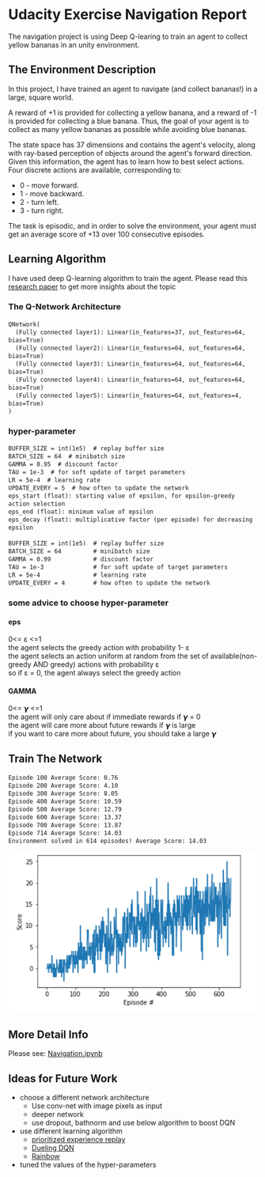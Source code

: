 # Udacity Exercise Navigation Report
The navigation project is using Deep Q-learing to train an agent to collect yellow bananas in an unity environment.
## The Environment Description
In this project, I have trained an agent to navigate (and collect bananas!) in a large, square world.

A reward of +1 is provided for collecting a yellow banana, and a reward of -1 is provided for collecting a blue banana. Thus, the goal of your agent is to collect as many yellow bananas as possible while avoiding blue bananas.

The state space has 37 dimensions and contains the agent's velocity, along with ray-based perception of objects around the agent's forward direction. Given this information, the agent has to learn how to best select actions. Four discrete actions are available, corresponding to:

- 0 - move forward.
- 1 - move backward.
- 2 - turn left.
- 3 - turn right.

The task is episodic, and in order to solve the environment, your agent must get an average score of +13 over 100 consecutive episodes.
## Learning Algorithm
I have used deep Q-learning algorithm to train the agent. Please read this [research paper](https://storage.googleapis.com/deepmind-media/dqn/DQNNaturePaper.pdf) to get more insights about the topic

### The Q-Network Architecture 

    QNetwork(
      (Fully connected layer1): Linear(in_features=37, out_features=64, bias=True)
      (Fully connected layer2): Linear(in_features=64, out_features=64, bias=True)
      (Fully connected layer3): Linear(in_features=64, out_features=64, bias=True)
      (Fully connected layer4): Linear(in_features=64, out_features=64, bias=True)
      (Fully connected layer5): Linear(in_features=64, out_features=4, bias=True)
    ) 
### hyper-parameter

    BUFFER_SIZE = int(1e5)  # replay buffer size
    BATCH_SIZE = 64  # minibatch size
    GAMMA = 0.95  # discount factor
    TAU = 1e-3  # for soft update of target parameters
    LR = 5e-4  # learning rate
    UPDATE_EVERY = 5  # how often to update the network
    eps_start (float): starting value of epsilon, for epsilon-greedy action selection
    eps_end (float): minimum value of epsilon
    eps_decay (float): multiplicative factor (per episode) for decreasing epsilon

    BUFFER_SIZE = int(1e5)  # replay buffer size
    BATCH_SIZE = 64         # minibatch size
    GAMMA = 0.99            # discount factor
    TAU = 1e-3              # for soft update of target parameters
    LR = 5e-4               # learning rate 
    UPDATE_EVERY = 4        # how often to update the network
    
### some advice to choose hyper-parameter
#### eps
0<= ε <=1<br>
the agent selects the greedy action with probability 1- ε <br>
the agent selects an action uniform at random from the set of available(non-greedy AND greedy) actions with probability  ε <br>
so if  ε = 0, the agent always select the greedy action<br>
#### GAMMA
0<= 𝞬 <=1<br>
the agent will only care about if immediate rewards if 𝞬 = 0<br>
the agent will care more about future rewards if 𝞬 is large<br>
if you want to care more about future, you should take a large 𝞬

## Train The Network
    Episode 100	Average Score: 0.76
    Episode 200	Average Score: 4.10
    Episode 300	Average Score: 8.05
    Episode 400	Average Score: 10.59
    Episode 500	Average Score: 12.79
    Episode 600	Average Score: 13.37
    Episode 700	Average Score: 13.87
    Episode 714	Average Score: 14.03
    Environment solved in 614 episodes!	Average Score: 14.03
![train_network](https://github.com/sand47/Udacity-drlnd-navigation/blob/master/output_graph.PNG)
## More Detail Info
Please see: [Navigation.ipynb](https://github.com/sand47/Udacity-drlnd-navigation/blob/master/Navigation.ipynb)
## Ideas for Future Work
- choose a different network architecture
    - Use conv-net with image pixels as input
    - deeper network 
    - use dropout, bathnorm and use below algorithm to boost DQN
- use different learning algorithm 
    - [prioritized experience replay](https://arxiv.org/abs/1511.05952)
    - [Dueling DQN](https://arxiv.org/abs/1511.06581)
    - [Rainbow](https://arxiv.org/abs/1710.02298)
- tuned the values of the hyper-parameters
    
    
    